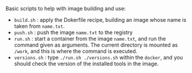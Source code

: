 Basic scripts to help with image building and use:
* `build.sh` : apply the Dokerfile recipe, building an image whose name is taken from `name.txt`.
* `push.sh` : push the image `name.txt` to the registry
* `run.sh` : start a container from the image `name.txt`, and run the command given as arguments. The current directory is mounted as `/work`, and this is where the command is executed.
* `versions.sh` : type `./run.sh ./versions.sh` within the `docker`, and you should check the version of the installed tools in the image.